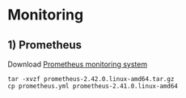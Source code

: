 # Monitoring

## 1) Prometheus
Download [Prometheus monitoring system](https://prometheus.io/download/)
```
tar -xvzf prometheus-2.42.0.linux-amd64.tar.gz
cp prometheus.yml prometheus-2.41.0.linux-amd64
```

